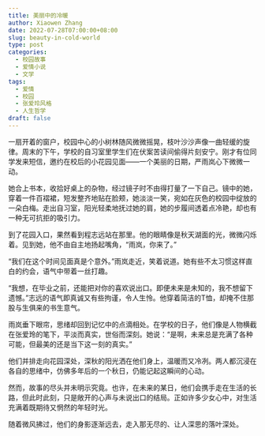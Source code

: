 ```yaml
---
title: 美丽中的冷暖
author: Xiaowen Zhang
date: 2022-07-28T07:00:00+08:00
slug: beauty-in-cold-world
type: post
categories:
  - 校园故事
  - 爱情小说
  - 文学
tags:
  - 爱情
  - 校园
  - 张爱玲风格
  - 人生哲学
draft: false
---
```


一扇开着的窗户，校园中心的小树林随风微微摇晃，枝叶沙沙声像一曲轻缓的旋律。周末的下午，学校的自习室里学生们在伏案苦读间偷得片刻安宁。刚才有位同学发来短信，邀约在校后的小花园见面——一个美丽的日期，严雨岚心下微微一动。

她合上书本，收拾好桌上的杂物，经过镜子时不由得打量了一下自己。镜中的她，穿着一件百褶裙，短发整齐地贴在脸颊，她淡淡一笑，宛如在灰色的校园中绽放的一朵白梅。走出自习室，阳光轻柔地抚过她的肩，她的步履间透着点冷艳，却也有一种无可抗拒的吸引力。

到了花园入口，果然看到程志远站在那里。他的眼睛像是秋天湖面的光，微微闪烁着。见到她，他不由自主地扬起嘴角，“雨岚，你来了。”

“我们在这个时间见面真是个意外。”雨岚走近，笑着说道。她有些不太习惯这样直白的约会，语气中带着一丝打趣。

“我想，在毕业之前，还能把对你的喜欢说出口。即便未来是未知的，我不想留下遗憾。”志远的语气即真诚又有些拘谨，令人生怜。他穿着简洁的T恤，却掩不住那股与生俱来的书生意气。

雨岚垂下眼帘，思绪却回到记忆中的点滴相处。在学校的日子，他们像是人物横截在张爱玲的笔下，平淡而真实，世俗而深刻。她说：“是啊，未来总是充满了各种可能，但最美的还是当下这一刻的真实。”

他们并排走向花园深处，深秋的阳光洒在他们身上，温暖而又冷冽。两人都沉浸在各自的思绪中，仿佛多年后的一个秋日，仍能记起这瞬间的心动。

然而，故事的尽头并未明示究竟。也许，在未来的某日，他们会携手走在生活的长路，但此时此刻，只是敞开的心声与未说出口的结局。正如许多少女心中，对生活充满着既期待又惘然的年轻时光。

随着微风拂过，他们的身影逐渐远去，走入那无尽的、让人深思的落叶深处。